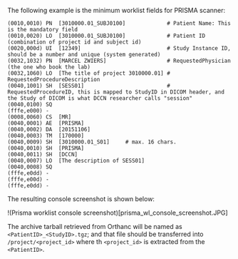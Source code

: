 The following example is the minimum worklist fields for PRISMA scanner:

```
(0010,0010) PN  [3010000.01_SUBJ0100]             # Patient Name: This is the mandatory field
(0010,0020) LO  [3010000.01_SUBJ0100]             # Patient ID (combination of project id and subject id)
(0020,000d) UI  [12349]                           # Study Instance ID, should be a number and unique (system generated)
(0032,1032) PN  [MARCEL ZWIERS]                   # RequestedPhysician (the one who book the lab)
(0032,1060) LO  [The title of project 3010000.01] # RequestedProcedureDescription
(0040,1001) SH  [SESS01]                          # RequestedProcedureID, this is mapped to StudyID in DICOM header, and the Study of DICOM is what DCCN researcher calls "session"
(0040,0100) SQ                       
(fffe,e000) -
(0008,0060) CS  [MR]
(0040,0001) AE  [PRISMA]
(0040,0002) DA  [20151106]
(0040,0003) TM  [170000]
(0040,0009) SH  [3010000.01_S01]     # max. 16 chars.
(0040,0010) SH  [PRISMA]
(0040,0011) SH  [DCCN]
(0040,0007) LO  [The description of SESS01]
(0040,0008) SQ
(fffe,e0dd) -
(fffe,e00d) -
(fffe,e0dd) -
```

The resulting console screenshot is shown below:

!(Prisma worklist console screenshot)[prisma_wl_console_screenshot.JPG]

The archive tarball retrieved from Orthanc will be named as `<PatientID>_<StudyID>.tgz`; and that file should be transferred into `/project/<project_id>` where th `<project_id>` is extracted from the `<PatientID>`.
